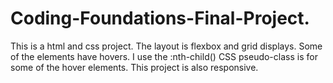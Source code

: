 # Coding-Foundations-Final-Project.
This is a html and css project. The layout is flexbox and grid displays. Some of the elements have hovers. I use the :nth-child() CSS pseudo-class is for some of the hover elements.
This project is also responsive.
